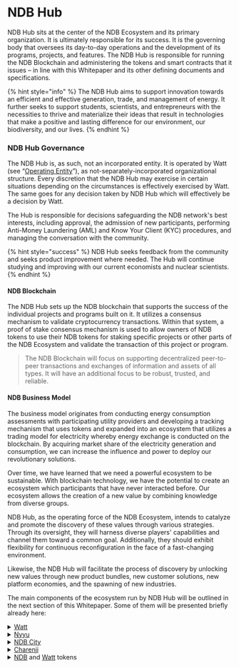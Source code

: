 # NDB Hub

NDB Hub sits at the center of the NDB Ecosystem and its primary organization. It is ultimately responsible for its success. It is the governing body that oversees its day-to-day operations and the development of its programs, projects, and features. The NDB Hub is responsible for running the NDB Blockchain and administering the tokens and smart contracts that it issues – in line with this Whitepaper and its other defining documents and specifications.

{% hint style="info" %}
The NDB Hub aims to support innovation towards an efficient and effective generation, trade, and management of energy. It further seeks to support students, scientists, and entrepreneurs with the necessities to thrive and materialize their ideas that result in technologies that make a positive and lasting difference for our environment, our biodiversity, and our lives.
{% endhint %}

### NDB Hub Governance <a href="#_toc98954614" id="_toc98954614"></a>

The NDB Hub is, as such, not an incorporated entity. It is operated by Watt (see “[Operating Entity](../notices/operating-entity.md)”), as not-separately-incorporated organizational structure. Every discretion that the NDB Hub may exercise in certain situations depending on the circumstances is effectively exercised by Watt. The same goes for any decision taken by NDB Hub which will effectively be a decision by Watt.

The Hub is responsible for decisions safeguarding the NDB network's best interests, including approval, the admission of new participants, performing Anti-Money Laundering (AML) and Know Your Client (KYC) procedures, and managing the conversation with the community.

{% hint style="success" %}
NDB Hub seeks feedback from the community and seeks product improvement where needed. The Hub will continue studying and improving with our current economists and nuclear scientists.
{% endhint %}

#### **NDB Blockchain**

The NDB Hub sets up the NDB blockchain that supports the success of the individual projects and programs built on it. It utilizes a consensus mechanism to validate cryptocurrency transactions. Within that system, a proof of stake consensus mechanism is used to allow owners of NDB tokens to use their NDB tokens for staking specific projects or other parts of the NDB Ecosystem and validate the transaction of this project or program.

> The NDB Blockchain will focus on supporting decentralized peer-to-peer transactions and exchanges of information and assets of all types. It will have an additional focus to be robust, trusted, and reliable.

#### **NDB Business Model**

The business model originates from conducting energy consumption assessments with participating utility providers and developing a tracking mechanism that uses tokens and expanded into an ecosystem that utilizes a trading model for electricity whereby energy exchange is conducted on the blockchain. By acquiring market share of the electricity generation and consumption, we can increase the influence and power to deploy our revolutionary solutions.

Over time, we have learned that we need a powerful ecosystem to be sustainable. With blockchain technology, we have the potential to create an ecosystem which participants that have never interacted before. Our ecosystem allows the creation of a new value by combining knowledge from diverse groups.&#x20;

NDB Hub, as the operating force of the NDB Ecosystem, intends to catalyze and promote the discovery of these values through various strategies. Through its oversight, they will harness diverse players' capabilities and channel them toward a common goal. Additionally, they should exhibit flexibility for continuous reconfiguration in the face of a fast-changing environment.

Likewise, the NDB Hub will facilitate the process of discovery by unlocking new values through new product bundles, new customer solutions, new platform economies, and the spawning of new industries.

The main components of the ecosystem run by NDB Hub will be outlined in the next section of this Whitepaper. Some of them will be presented briefly already here:

<details>

<summary><a href="broken-reference">Watt</a></summary>

Watt (Decentralized Energy Platform), our DApp, will develop and offer blockchain and software applications as a service (BaaS).

</details>

<details>

<summary><a href="broken-reference">Nyyu</a></summary>

Nyyu, which is a crypto wallet with extended features, will follow a development platform business model whereby the involvement of more users, the more valuable it becomes.

</details>

<details>

<summary><a href="../metaverse/ndb-city.md">NDB City</a></summary>

NDB City will a metaverse with a play-to-earn energy-related virtual reality and an NFT marketplace that allows for ample developments by users.

</details>

<details>

<summary><a href="../defi-nft-social-media/charenji.md">Charenji</a></summary>

Charanju, our DeFi NFT Social Media product, will follow a P2P blockchain business model where end-users interact with each other.

</details>

<details>

<summary><a href="broken-reference">NDB</a> and <a href="../watt-token/watt-token.md">Watt</a> tokens</summary>

NDB and Watt are the tokens that allow benefiting from the utilities created by the NDB Hub and its parts. For this purpose, they allow access and acquire the goods and services provided by the NDB Hub. They also allow for certain staking options as defined in subsequent sections of this Whitepaper. We assume our developments within the NDB Ecosystem will perceive customer demand for solutions and experiences, raise knowledge content, and foster new opportunities leading to technological advancements.

</details>
